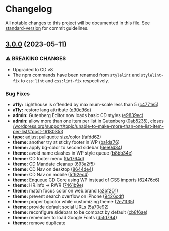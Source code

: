 # Changelog

All notable changes to this project will be documented in this file. See [standard-version](https://github.com/conventional-changelog/standard-version) for commit guidelines.

## [3.0.0](https://github.com/UN-OCHA/common-design-wordpress/compare/v2.0.0...v3.0.0) (2023-05-11)

### ⚠ BREAKING CHANGES

* Upgraded to CD v8
* The npm commands have been renamed from `stylelint` and `stylelint-fix` to `css:lint` and `css:lint-fix` respectively.

### Bug Fixes

* **a11y:** Lighthouse is offended by maximum-scale less than 5 ([c4771e5](https://github.com/UN-OCHA/common-design-wordpress/commit/c4771e50af07cb3731f899923ecd7bdd21147325))
* **a11y:** restore <html> lang attribute ([d90c96d](https://github.com/UN-OCHA/common-design-wordpress/commit/d90c96dae843234500a6fbcbae2057db1222ae83))
* **admin:** Gutenberg Editor now loads basic CD styles ([e9839ec](https://github.com/UN-OCHA/common-design-wordpress/commit/e9839eca528e2f5f80e657de8c8687fcee3bb935))
* **admin:** allow more than one item per list in Gutenberg ([0ab5235](https://github.com/UN-OCHA/common-design-wordpress/commit/0ab5235767929252fdcfebc7f39301e826d2cc76)), closes [/wordpress.org/support/topic/unable-to-make-more-than-one-list-item-per-list/#post-16180353](https://github.com/UN-OCHA//wordpress.org/support/topic/unable-to-make-more-than-one-list-item-per-list//issues/post-16180353)
* **type:** adjust pullquote size/color ([fafdd62](https://github.com/UN-OCHA/common-design-wordpress/commit/fafdd62970f86d470f1f53a9f362433c66ab11b9))
* **theme:** another try at sticky footer in WP ([ba1da76](https://github.com/UN-OCHA/common-design-wordpress/commit/ba1da76a5b75d4ccca15292acc9f0b913c742c05))
* **theme:** apply bg-color to second sidebar ([6ee0434](https://github.com/UN-OCHA/common-design-wordpress/commit/6ee0434f6d9c757c145e9dbf7b4e22ace9760349))
* **theme:** avoid name clashes in WP style queue ([b8bb34e](https://github.com/UN-OCHA/common-design-wordpress/commit/b8bb34ef773ed273596aa33b5a450c75da421c2c))
* **theme:** CD footer menu ([0a1764d](https://github.com/UN-OCHA/common-design-wordpress/commit/0a1764dfa5e76f617344eeb1e8751e94a87c5a38))
* **theme:** CD Mandate cleanup ([693a2f5](https://github.com/UN-OCHA/common-design-wordpress/commit/693a2f57c4c10694918b6f10842ff1440cbae7e7))
* **theme:** CD Nav on desktop ([8644de4](https://github.com/UN-OCHA/common-design-wordpress/commit/8644de44a9bed02691dfd5efd889dc965aa5af49))
* **theme:** CD Nav on mobile ([5f92ec4](https://github.com/UN-OCHA/common-design-wordpress/commit/5f92ec4f0724a3f0496de88b689a4530b6875018))
* **theme:** Enqueue CD Core using WP instead of CSS imports ([62476c6](https://github.com/UN-OCHA/common-design-wordpress/commit/62476c607ed02729228956e456b6eb0deb165095))
* **theme:** HR.info -> RWR ([7461b9e](https://github.com/UN-OCHA/common-design-wordpress/commit/7461b9ea9231cee9e4f21e334fb5c94f56005a41))
* **theme:** match focus color on web.brand ([a2bf201](https://github.com/UN-OCHA/common-design-wordpress/commit/a2bf201ae034021b08c1f3dcfadeefebe4ae661f))
* **theme:** prevent search overflow on iPhone ([9426cdf](https://github.com/UN-OCHA/common-design-wordpress/commit/9426cdf9ff5957ef7a8485697fe0ab0664c468e7))
* **theme:** proper bgcolor while customizing theme ([2e71f35](https://github.com/UN-OCHA/common-design-wordpress/commit/2e71f35a890f30dd19fa5519507f79361a8e78e5))
* **theme:** provide default social URLs ([5a70e92](https://github.com/UN-OCHA/common-design-wordpress/commit/5a70e92d2d6d8ef98f8ac248076b3598da4352a1))
* **theme:** reconfigure sidebars to be compact by default ([cb8f6ae](https://github.com/UN-OCHA/common-design-wordpress/commit/cb8f6ae89b20af181b3bc9aa72a9eeb39439bc39))
* **theme:** remember to load Google Fonts ([d5fd794](https://github.com/UN-OCHA/common-design-wordpress/commit/d5fd794929c1a5b54fb4064b69af073715780ece))
* **theme:** remove duplicate <title> tag ([670d4b3](https://github.com/UN-OCHA/common-design-wordpress/commit/670d4b33b21490bfa47f7ebab10871e4a2d24836))
* **theme:** remove old bullet style ([6f13694](https://github.com/UN-OCHA/common-design-wordpress/commit/6f13694719938bc5dd2693c4252922d1913789b6))
* **theme:** remove straggler classes for compact sidebars ([f830fd5](https://github.com/UN-OCHA/common-design-wordpress/commit/f830fd51229f85114324c5607f6f05b4dcd6f64b))
* **theme:** restore boilerplate for mobile logo ([914bdda](https://github.com/UN-OCHA/common-design-wordpress/commit/914bdda2aa6f38668802d61f5b46b0e5d00aecc0))
* **theme:** restrict container padding to root container ([554553d](https://github.com/UN-OCHA/common-design-wordpress/commit/554553dbe45d5b4c7df764259145ea4b34262ab3))
* **theme:** tweaks to accomodate existing Support Demo sidebar content ([85d902d](https://github.com/UN-OCHA/common-design-wordpress/commit/85d902df7db01ac9745c90bea5c85eb846dd97f1))
* **theme:** typographic defaults for normal sidebar headings ([384e4b1](https://github.com/UN-OCHA/common-design-wordpress/commit/384e4b191ff5918aa577b9f829acaa22ae99a529))
* **theme:** update markup for CD Header search ([f471a35](https://github.com/UN-OCHA/common-design-wordpress/commit/f471a35112706515c8df79eb51cccb621001aef2))
* **theme:** upgrade social links in footer ([a7540b0](https://github.com/UN-OCHA/common-design-wordpress/commit/a7540b0b64e9c78e9334609c0cebd81d7d7e1830))
* **theme:** use more specific grid selector, and use --brand colors ([31c9490](https://github.com/UN-OCHA/common-design-wordpress/commit/31c949030be20ddd4bdfd48823da6b6fa977be0d))
* **theme:** WP overrides for sidebars ([5420933](https://github.com/UN-OCHA/common-design-wordpress/commit/54209330b564fbe1b7936a7301f9aba00f28d3f2))
* **theme:** WP sidebars look identical to Drupal now ([43c12b7](https://github.com/UN-OCHA/common-design-wordpress/commit/43c12b75a1b69494431fa24707b8cffa53623c3f))
* **theme:** bump CD to v8.0.1 ([acf40d2](https://github.com/UN-OCHA/common-design-wordpress/commit/acf40d2b4cab21eeed8beba2ad39a04290477b3f))
* **theme:** rename linting commands ([6a4062e](https://github.com/UN-OCHA/common-design-wordpress/commit/6a4062e5506e3ee084abbb0d4bc04f19a980a6d2))


## [2.0.0](https://github.com/UN-OCHA/common-design-wordpress/compare/v1.1.1...v2.0.0) (2022-08-01)


### ⚠ BREAKING CHANGES

* **security:** New minimum supported node.js versions: node.js 16.13.2 LTS and npm 8.1.2 which all development environments (local, pre-prod, prod) must support if they want to use the optional components in the theme, such as Sass compilation. None of them are required for the basic WP theme to function.

### Features

* add standard-version to common-design-wordpress ([bcd1190](https://github.com/UN-OCHA/common-design-wordpress/commit/bcd1190b80c4ee8b808183c7232f798f3fbc7cc9))
* upgrade to CD v7.2.1 ([a367d7e](https://github.com/UN-OCHA/common-design-wordpress/commit/a367d7e59ed52ac2ca0291dc690e02467497d7c6))


### Bug Fixes

* **security:** update minimum supported node.js version ([d5549d9](https://github.com/UN-OCHA/common-design-wordpress/commit/d5549d9ef1519f53b22349c829cf821e6809c9ca))
* upgrade all CD components to v7.2.1 ([3bb8e00](https://github.com/UN-OCHA/common-design-wordpress/commit/3bb8e00543b41d42e4c28e18bd846f79acd97faf))

# Changelog


## [v1.1.1](https://github.com/UN-OCHA/common-design-wordpress/releases/tag/v1.1.1) - 2021-08-25
### Fixed
- Provide template for Attachment to prevent infinite loop [CD-330](https://humanitarian.atlassian.net/browse/CD-330)

---

## [v1.1.0](https://github.com/UN-OCHA/common-design-wordpress/releases/tag/v1.1.0) - 2021-08-16
### Added
- Blockquote and pullquote Gutenberg blocks [CD-317](https://humanitarian.atlassian.net/browse/CD-317)
- Add instructions for the mobile logo to README [CD-324](https://humanitarian.atlassian.net/browse/CD-324)
### Fixed
- Vertical rhythm improvements [CD-316](https://humanitarian.atlassian.net/browse/CD-316)
- Image captions for Featured images [CD-318](https://humanitarian.atlassian.net/browse/CD-318)
- Banner image scaling [CD-320](https://humanitarian.atlassian.net/browse/CD-320)
### Changed
- Remove Related Platforms from OCHA Services menu by default. [CD-319](https://humanitarian.atlassian.net/browse/CD-319)
- Remove Social Media icons from footer by default. [CD-321](https://humanitarian.atlassian.net/browse/CD-321)
- Remove unused social Media menu definition [CD_323](https://humanitarian.atlassian.net/browse/CD-323)

---

## [v1.0.0](https://github.com/UN-OCHA/common-design-wordpress/releases/tag/v1.0.0) - 2021-08-05
### Added
- First version of Wordpress theme using the Common Design.
